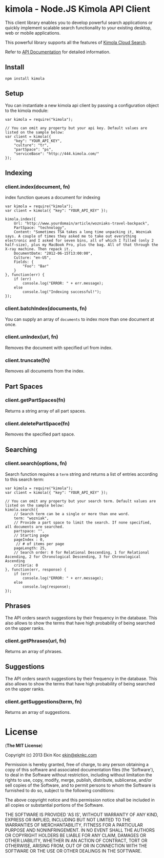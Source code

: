 # kimola - Node.JS Kimola API Client

This client library enables you to develop powerful search applications or quickly implement scalable search functionality to your existing desktop, web or mobile applications.

This powerful library supports all the features of [Kimola Cloud Search](http://444.kimola.com/).

Refer to [API Documentation](http://444.kimola.com/services/search/developer-center/using-api) for detailed information.

## Install

    npm install kimola


## Setup
You can instantiate a new kimola api client by passing a configuration object to the kimola module:


    var kimola = require("kimola");

    // You can omit any property but your api key. Default values are listed on the sample below:
    var client = kimola({
        "key": "YOUR_API_KEY",
        "culture": "tr",
        "partSpace": "ps",
        "serviceBase": "http://444.kimola.com/"
    });


## Indexing

### client.index(document, fn)
index function queues a document for indexing

    var kimola = require("kimola");
    var client = kimola({ "key": "YOUR_API_KEY" });

    kimola.index({
        Url: "http://www.yourdomain/article/wozniaks-travel-backpack",
        PartSpace: "technology",
        Content: "Sometimes TSA takes a long time unpacking it, Wozniak says. A couple of times they asked me to take out everything electronic and I asked for seven bins, all of which I filled (only 2 half-size), plus my MacBook Pro, plus the bag. All of that through the X-ray machine. Then repack it.,
        DocumentDate: "2012-06-15T13:00:00",
        Culture: "en-US",
        Fields: {
            "Foo": "Bar"
        }
    }, function(err) {
        if (err)
            console.log("ERROR: " + err.message);
        else
            console.log("Indexing successful!");
    });

### client.batchIndex(documents, fn)
You can supply an array of `documents` to index more than one document at once.

### client.unIndex(url, fn)
Removes the document with specified url from index.

### client.truncate(fn)
Removes all documents from the index.

## Part Spaces

### client.getPartSpaces(fn)
Returns a string array of all part spaces.

### client.deletePartSpace(fn)
Removes the specified part space.

## Searching

### client.search(options, fn)
Search function requires a `term` string and returns a list of entries according to this search term:

    var kimola = require("kimola");
    var client = kimola({ "key": "YOUR_API_KEY" });

    // You can omit any property but your search term. Default values are listed on the sample below:
    kimola.search({
        // Search term can be a single or more than one word.
        term: "wozniak",
        // Provide a part space to limit the search. If none specified, all documents are searched.
        partspace: "",
        // Starting page
        pageIndex : 0,
         // # of items per page
        pageLength: 25,
        // Search order: 0 for Relational Descending, 1 for Relational Ascending, 2 for Chronological Descending, 3 for Chronological Ascending
        criteria: 0
    }, function(err, response) {
        if (err)
            console.log("ERROR: " + err.message);
        else
            console.log(response);
    });

## Phrases
The API orders search suggestions by their frequency in the database. This also allows to show the terms that have high probability of being searched on the upper ranks.

### client.getPhrases(url, fn)
Returns an array of phrases.

## Suggestions
The API orders search suggestions by their frequency in the database. This also allows to show the terms that have high probability of being searched on the upper ranks.

### client.getSuggestions(term, fn)
Returns an array of suggestions.

# License
(**The MIT License**)

Copyright (c) 2013 Ekin Koc <ekin@eknkc.com>

Permission is hereby granted, free of charge, to any person obtaining a copy of this software and associated documentation files (the 'Software'), to deal in the Software without restriction, including without limitation the rights to use, copy, modify, merge, publish, distribute, sublicense, and/or sell copies of the Software, and to permit persons to whom the Software is furnished to do so, subject to the following conditions:

The above copyright notice and this permission notice shall be included in all copies or substantial portions of the Software.

THE SOFTWARE IS PROVIDED 'AS IS', WITHOUT WARRANTY OF ANY KIND, EXPRESS OR IMPLIED, INCLUDING BUT NOT LIMITED TO THE WARRANTIES OF MERCHANTABILITY, FITNESS FOR A PARTICULAR PURPOSE AND NONINFRINGEMENT. IN NO EVENT SHALL THE AUTHORS OR COPYRIGHT HOLDERS BE LIABLE FOR ANY CLAIM, DAMAGES OR OTHER LIABILITY, WHETHER IN AN ACTION OF CONTRACT, TORT OR OTHERWISE, ARISING FROM, OUT OF OR IN CONNECTION WITH THE SOFTWARE OR THE USE OR OTHER DEALINGS IN THE SOFTWARE.
